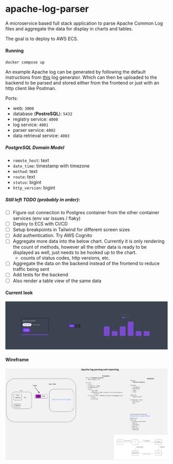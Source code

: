 # apache-log-parser

A microservice based full stack application to parse Apache Common Log files and aggregate the data for display in charts and tables.

The goal is to deploy to AWS ECS.

#### Running

`docker compose up`

An example Apache log can be generated by following the default instructions from [this](https://github.com/mingrammer/flog) log generator.
Which can then be uploaded to the backend to be parsed and stored either from the frontend or just with an http client like Postman.

Ports:

- web: `3000`
- database (**PostreSQL**): `5432`
- registry service: `4000`
- log service: `4001`
- parser service: `4002`
- data retrieval service: `4003`

##### PostgreSQL Domain Model

- `remote_host`: text
- `date_time`: timestamp with timezone
- `method`: text
- `route`: text
- `status`: bigint
- `http_version`: bigint

##### Still left TODO (probably in order):

- [ ] Figure out connection to Postgres container from the other container services (env var issues / flaky)
- [ ] Deploy to ECS with CI/CD
- [ ] Setup breakpoints in Tailwind for different screen sizes
- [ ] Add authentication. Try AWS Cognito
- [ ] Aggregate more data into the below chart. Currently it is only rendering the count of methods,
  however all the other data is ready to be displayed as well, just needs to be hooked up to the chart.
    - counts of status codes, http versions, etc.
- [ ] Aggregate the data on the backend instead of the frontend to reduce traffic being sent
- [ ] Add tests for the backend
- [ ] Also render a table view of the same data

#### Current look

![website](./docs/website.png)

#### Wireframe

![wireframe](./docs/wireframe.png)
